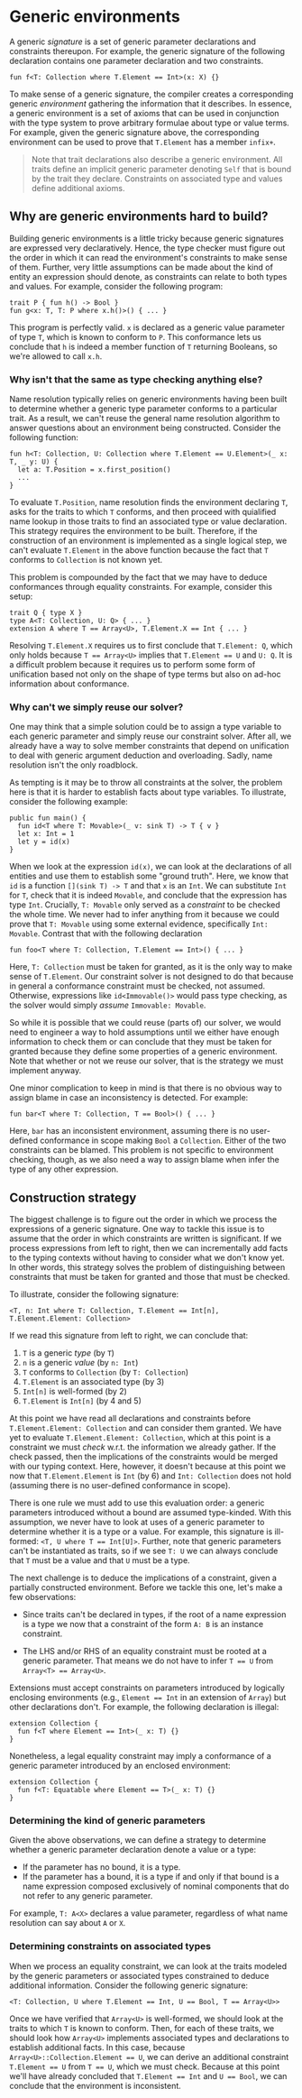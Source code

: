 # Generic environments

A generic _signature_ is a set of generic parameter declarations and constraints thereupon.
For example, the generic signature of the following declaration contains one parameter declaration and two constraints.

```hylo
fun f<T: Collection where T.Element == Int>(x: X) {}
```

To make sense of a generic signature, the compiler creates a corresponding generic _environment_ gathering the information that it describes.
In essence, a generic environment is a set of axioms that can be used in conjunction with the type system to prove arbitrary formulae about type or value terms.
For example, given the generic signature above, the corresponding environment can be used to prove that `T.Element` has a member `infix+`.

> Note that trait declarations also describe a generic environment.
> All traits define an implicit generic parameter denoting `Self` that is bound by the trait they declare.
> Constraints on associated type and values define additional axioms.

## Why are generic environments hard to build?

Building generic environments is a little tricky because generic signatures are expressed very declaratively.
Hence, the type checker must figure out the order in which it can read the environment's constraints to make sense of them.
Further, very little assumptions can be made about the kind of entity an expression should denote, as constraints can relate to both types and values.
For example, consider the following program:

```hylo
trait P { fun h() -> Bool }
fun g<x: T, T: P where x.h()>() { ... }
```

This program is perfectly valid.
`x` is declared as a generic value parameter of type `T`, which is known to conform to `P`.
This conformance lets us conclude that `h` is indeed a member function of `T` returning Booleans, so we're allowed to call `x.h`.

### Why isn't that the same as type checking anything else?

Name resolution typically relies on generic environments having been built to determine whether a generic type parameter conforms to a particular trait.
As a result, we can't reuse the general name resolution algorithm to answer questions about an environment being constructed.
Consider the following function:

```hylo
fun h<T: Collection, U: Collection where T.Element == U.Element>(_ x: T, _ y: U) {
  let a: T.Position = x.first_position()
  ...
}
```

To evaluate `T.Position`, name resolution finds the environment declaring `T`, asks for the traits to which `T` conforms, and then proceed with quialified name lookup in those traits to find an associated type or value declaration.
This strategy requires the environment to be built.
Therefore, if the construction of an environment is implemented as a single logical step, we can't evaluate `T.Element` in the above function because the fact that `T` conforms to `Collection` is not known yet.

This problem is compounded by the fact that we may have to deduce conformances through equality constraints.
For example, consider this setup:

```hylo
trait Q { type X }
type A<T: Collection, U: Q> { ... }
extension A where T == Array<U>, T.Element.X == Int { ... }
```

Resolving `T.Element.X` requires us to first conclude that `T.Element: Q`, which only holds because `T == Array<U>` implies that `T.Element == U` and `U: Q`.
It is a difficult problem because it requires us to perform some form of unification based not only on the shape of type terms but also on ad-hoc information about conformance.

### Why can't we simply reuse our solver?

One may think that a simple solution could be to assign a type variable to each generic parameter and simply reuse our constraint solver.
After all, we already have a way to solve member constraints that depend on unification to deal with generic argument deduction and overloading.
Sadly, name resolution isn't the only roadblock.

As tempting is it may be to throw all constraints at the solver, the problem here is that it is harder to establish facts about type variables.
To illustrate, consider the following example:

```hylo
public fun main() {
  fun id<T where T: Movable>(_ v: sink T) -> T { v }
  let x: Int = 1
  let y = id(x)
}
```

When we look at the expression `id(x)`, we can look at the declarations of all entities and use them to establish some "ground truth".
Here, we know that `id` is a function `[](sink T) -> T` and that `x` is an `Int`.
We can substitute `Int` for `T`, check that it is indeed `Movable`, and conclude that the expression has type `Int`.
Crucially, `T: Movable` only served as a _constraint_ to be checked the whole time.
We never had to infer anything from it because we could prove that `T: Movable` using some external evidence, specifically `Int: Movable`.
Contrast that with the following declaration

```hylo
fun foo<T where T: Collection, T.Element == Int>() { ... }
```

Here, `T: Collection` must be taken for granted, as it is the only way to make sense of `T.Element`.
Our constraint solver is not designed to do that because in general a conformance constraint must be checked, not assumed.
Otherwise, expressions like `id<Immovable()>` would pass type checking, as the solver would simply _assume_ `Immovable: Movable`.

So while it is possible that we could reuse (parts of) our solver, we would need to engineer a way to hold assumptions until we either have enough information to check them or can conclude that they must be taken for granted because they define some properties of a generic environment.
Note that whether or not we reuse our solver, that is the strategy we must implement anyway.

One minor complication to keep in mind is that there is no obvious way to assign blame in case an inconsistency is detected.
For example:

```hylo
fun bar<T where T: Collection, T == Bool>() { ... }
```

Here, `bar` has an inconsistent environment, assuming there is no user-defined conformance in scope making `Bool` a `Collection`.
Either of the two constraints can be blamed.
This problem is not specific to environment checking, though, as we also need a way to assign blame when infer the type of any other expression.

## Construction strategy

The biggest challenge is to figure out the order in which we process the expressions of a generic signature.
One way to tackle this issue is to assume that the order in which constraints are written is significant.
If we process expressions from left to right, then we can incrementally add facts to the typing contexts without having to consider what we don't know yet.
In other words, this strategy solves the problem of distinguishing between constraints that must be taken for granted and those that must be checked.

To illustrate, consider the following signature:

```hylo
<T, n: Int where T: Collection, T.Element == Int[n], T.Element.Element: Collection>
```

If we read this signature from left to right, we can conclude that:

1. `T` is a generic _type_ (by `T`)
2. `n` is a generic _value_ (by `n: Int`)
3. `T` conforms to `Collection` (by `T: Collection`)
4. `T.Element` is an associated type (by 3)
5. `Int[n]` is well-formed (by 2)
6. `T.Element` is `Int[n]` (by 4 and 5)

At this point we have read all declarations and constraints before `T.Element.Element: Collection` and can consider them granted.
We have yet to evaluate `T.Element.Element: Collection`, which at this point is a constraint we must _check_ w.r.t. the information we already gather.
If the check passed, then the implications of the constraints would be merged with our typing context.
Here, however, it doesn't because at this point we now that `T.Element.Element` is `Int` (by 6) and `Int: Collection` does not hold (assuming there is no user-defined conformance in scope).

There is one rule we must add to use this evaluation order: a generic parameters introduced without a bound are assumed type-kinded.
With this assumption, we never have to look at uses of a generic parameter to determine whether it is a type or a value.
For example, this signature is ill-formed: `<T, U where T == Int[U]>`.
Further, note that generic parameters can't be instantiated as traits, so if we see `T: U` we can always conclude that `T` must be a value and that `U` must be a type.

The next challenge is to deduce the implications of a constraint, given a partially constructed environment.
Before we tackle this one, let's make a few observations:

- Since traits can't be declared in types, if the root of a name expression is a type we now that a constraint of the form `A: B` is an instance constraint.

- The LHS and/or RHS of an equality constraint must be rooted at a generic parameter.
  That means we do not have to infer `T == U` from `Array<T> == Array<U>`.

Extensions must accept constraints on parameters introduced by logically enclosing environments (e.g., `Element == Int` in an extension of `Array`) but other declarations don't.
For example, the following declaration is illegal:

```hylo
extension Collection {
  fun f<T where Element == Int>(_ x: T) {}
}
```

Nonetheless, a legal equality constraint may imply a conformance of a generic parameter introduced by an enclosed environment:

```hylo
extension Collection {
  fun f<T: Equatable where Element == T>(_ x: T) {}
}
```

### Determining the kind of generic parameters

Given the above observations, we can define a strategy to determine whether a generic parameter declaration denote a value or a type:

- If the parameter has no bound, it is a type.
- If the parameter has a bound, it is a type if and only if that bound is a name expression composed exclusively of nominal components that do not refer to any generic parameter.

For example, `T: A<X>` declares a value parameter, regardless of what name resolution can say about `A` or `X`.

### Determining constraints on associated types

When we process an equality constraint, we can look at the traits modeled by the generic parameters or associated types constrained to deduce additional information.
Consider the following generic signature:

```hylo
<T: Collection, U where T.Element == Int, U == Bool, T == Array<U>>
```

Once we have verified that `Array<U>` is well-formed, we should look at the traits to which `T` is known to conform.
Then, for each of these traits, we should look how `Array<U>` implements associated types and declarations to establish additional facts.
In this case, because `Array<U>::Collection.Element == U`, we can derive an additional constraint `T.Element == U` from `T == U`, which we must check.
Because at this point we'll have already concluded that `T.Element == Int` and `U == Bool`, we can conclude that the environment is inconsistent.

